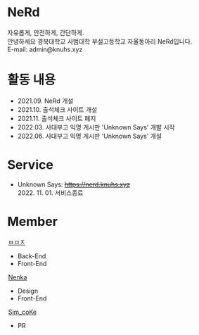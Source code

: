 <h1>NeRd</h1>
자유롭게, 안전하게, 간단하게.<br />
안녕하세요 경북대학교 사범대학 부설고등학교 자율동아리 NeRd입니다.<br />
E-mail: admin@knuhs.xyz

<h1>활동 내용</h1>
<ul>
<li>2021.09. NeRd 개설</li>
<li>2021.10. 출석체크 사이트 개설</li>
<li>2021.11. 출석체크 사이트 폐지</li>
<li>2022.03. 사대부고 익명 게시판 'Unknown Says' 개발 시작</li>
<li>2022.06. 사대부고 익명 게시판 'Unknown Says' 개설</li>
</ul>

<h1>Service</h1>
<ul>
<li>
Unknown Says: <del><a href="https://nerd.knuhs.xyz/">https://nerd.knuhs.xyz</a></del><br />
2022. 11. 01. 서비스종료
</li>
</ul>

<h1>Member</h1>

<legend><a href="https://github.com/name0825">ㅂㅁㅈ</a></legend>
<ul>
<li>Back-End</li>
<li>Front-End</li>
</ul>

<legend><a href="https://github.com/NenkaLab">Nenka</a></legend>
<ul>
<li>Design</li>
<li>Front-End</li>
</ul>

<legend><a href="https://github.com/kmj041210">Sim_coKe</a></legend>
<ul>
<li>PR</li>
</ul>
